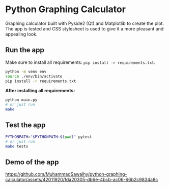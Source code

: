 # Python Graphing Calculator

Graphing calculator built with Pyside2 (Qt) and Matplotlib to create the plot. The app is tested and CSS stylesheet is used to give it a more pleasant and appealing look.

## Run the app

Make sure to install all requirements: `pip install -r requirements.txt`.

```bash
python -m venv env
source ./env/bin/activate
pip install -r requirements.txt
```

**After installing all requirements:**

```bash
python main.py
# or just run
make
```

## Test the app

```bash
PYTHONPATH="$PYTHONPATH:$(pwd)" pytest
# or just run
make tests
```

## Demo of the app

https://github.com/MuhammadSawalhy/python-graphing-calculator/assets/42011920/fda20305-db6e-4bcb-ac06-66b2c9834a8c


